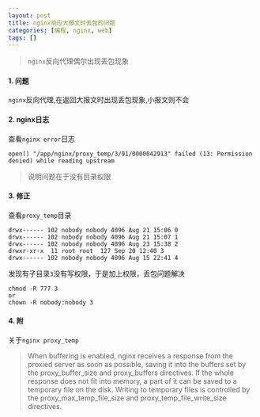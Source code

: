 ```yaml
---
layout: post
title: nginx响应大报文时丢包的问题
categories: [编程, nginx, web]
tags: []
---
```


> `nginx`反向代理偶尔出现丢包现象

#### 1. 问题
`nginx`反向代理,在返回大报文时出现丢包现象,小报文则不会

#### 2. nginx日志
查看`nginx error`日志
```
open() "/app/nginx/proxy_temp/3/91/0000042913" failed (13: Permission denied) while reading upstream
```

> 说明问题在于没有目录权限

#### 3. 修正
查看`proxy_temp`目录
```
drwx------ 102 nobody nobody 4096 Aug 21 15:06 0
drwx------ 102 nobody nobody 4096 Aug 21 15:07 1
drwx------ 102 nobody nobody 4096 Aug 23 15:38 2
drwxr-xr-x  11 root root  127 Sep 20 12:40 3
drwx------ 102 nobody nobody 4096 Aug 15 22:41 4
```

发现有子目录`3`没有写权限，于是加上权限，丢包问题解决
```
chmod -R 777 3
or
chown -R nobody:nobody 3
```

#### 4. 附

关于`nginx proxy_temp`
> When buffering is enabled, nginx receives a response from the proxied server as soon as possible, saving it into the buffers set by the proxy_buffer_size and proxy_buffers directives. If the whole response does not fit into memory, a part of it can be saved to a temporary file on the disk. Writing to temporary files is controlled by the proxy_max_temp_file_size and proxy_temp_file_write_size directives.
